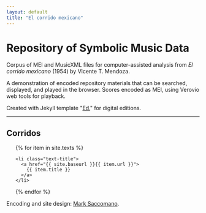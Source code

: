```yaml
---
layout: default
title: "El corrido mexicano"
---
```

# Repository of Symbolic Music Data

Corpus of MEI and MusicXML files for computer-assisted analysis from _El corrido mexicano_ (1954) by Vicente T. Mendoza.

A demonstration of encoded repository materials that can be searched, displayed, and played in the browser. Scores encoded as MEI, using Verovio web tools for playback.

Created with Jekyll template "[Ed.](https://elotroalex.github.io/ed/)" for digital editions.
<hr>

<div class="toc">
  <h2><b>Corridos</b></h2>
  <ul class="texts">
  {% for item in site.texts %}

    <li class="text-title">
      <a href="{{ site.baseurl }}{{ item.url }}">
        {{ item.title }}
      </a>
    </li>
  {% endfor %}
  </ul>
</div>

Encoding and site design: [Mark Saccomano](https://mss2221.github.io/saccomano/).
